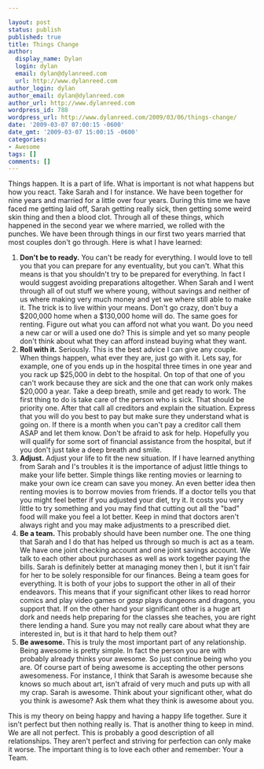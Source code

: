 ```yaml
---

layout: post
status: publish
published: true
title: Things Change
author:
  display_name: Dylan
  login: dylan
  email: dylan@dylanreed.com
  url: http://www.dylanreed.com
author_login: dylan
author_email: dylan@dylanreed.com
author_url: http://www.dylanreed.com
wordpress_id: 788
wordpress_url: http://www.dylanreed.com/2009/03/06/things-change/
date: '2009-03-07 07:00:15 -0600'
date_gmt: '2009-03-07 15:00:15 -0600'
categories:
- Awesome
tags: []
comments: []
---
```


Things happen. It is a part of life. What is important is not what happens but how you react. Take Sarah and I for instance. We have been together for nine years and married for a little over four years. During this time we have faced me getting laid off, Sarah getting really sick, then getting some weird skin thing and then a blood clot. Through all of these things, which happened in the second year we where married, we rolled with the punches. We have been through things in our first two years married that most couples don't go through. Here is what I have learned:

  1. **Don't be to ready.** You can't be ready for everything. I would love to tell you that you can prepare for any eventuality, but you can't. What this means is that you shouldn't try to be prepared for everything. In fact I would suggest avoiding preparations altogether. When Sarah and I went through all of out stuff we where young, without savings and neither of us where making very much money and yet we where still able to make it. The trick is to live within your means. Don't go crazy, don't buy a $200,000 home when a $130,000 home will do. The same goes for renting. Figure out what you can afford not what you want. Do you need a new car or will a used one do? This is simple and yet so many people don't think about what they can afford instead buying what they want.
  2. **Roll with it.** Seriously. This is the best advice I can give any couple. When things happen, what ever they are, just go with it. Lets say, for example, one of you ends up in the hospital three times in one year and you rack up $25,000 in debt to the hospital. On top of that one of you can't work because they are sick and the one that can work only makes $20,000 a year. Take a deep breath, smile and get ready to work. The first thing to do is take care of the person who is sick. That should be priority one. After that call all creditors and explain the situation. Express that you will do you best to pay but make sure they understand what is going on. If there is a month when you can't pay a creditor call them ASAP and let them know.  Don't be afraid to ask for help. Hopefully you will qualify for some sort of financial assistance from the hospital, but if you don't just take a deep breath and smile.
  3. **Adjust.** Adjust your life to fit the new situation. If I have learned anything from Sarah and I's troubles it is the importance of adjust little things to make your life better. Simple things like renting movies or learning to make your own ice cream can save you money. An even better idea then renting movies is to borrow movies from friends. If a doctor tells you that you might feel better if you adjusted your diet, try it. It costs you very little to try something and you may find that cutting out all the "bad" food will make you feel a lot better. Keep in mind that doctors aren't always right and you may make adjustments to a prescribed diet.
  4. **Be a team.** This probably should have been number one. The one thing that Sarah and I do that has helped us through so much is act as a team. We have one joint checking account and one joint savings account. We talk to each other about purchases as well as work together paying the bills. Sarah is definitely better at managing money then I, but it isn't fair for her to be solely responsible for our finances. Being a team goes for everything. It is both of your jobs to support the other in all of their endeavors. This means that if your significant other likes to read horror comics and play video games or *gasp* plays dungeons and dragons, you support that. If on the other hand your significant other is a huge art dork and needs help preparing for the classes she teaches, you are right there lending a hand. Sure you may not really care about what they are interested in, but is it that hard to help them out?
  5. **Be awesome.** This is truly the most important part of any relationship. Being awesome is pretty simple. In fact the person you are with probably already thinks your awesome. So just continue being who you are. Of course part of being awesome is accepting the other persons awesomeness. For instance, I think that Sarah is awesome because she knows so much about art, isn't afraid of very much and puts up with all my crap. Sarah is awesome. Think about your significant other, what do you think is awesome? Ask them what they think is awesome about you.
  


  
This is my theory on being happy and having a happy life together. Sure it isn't perfect but then nothing really is. That is another thing to keep in mind. We are all not perfect. This is probably a good description of all relationships. They aren't perfect and striving for perfection can only make it worse. The important thing is to love each other and remember: Your a Team.
